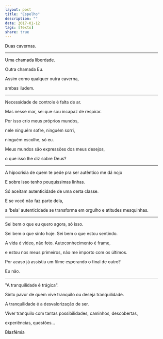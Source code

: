 ```yaml
---
layout: post
title: "Espelho"
description: ""
date: 2017-01-12
tags: [Texto]
share: true
---
```


Duas cavernas.

----------
Uma chamada liberdade.

Outra chamada Eu.

Assim como qualquer outra caverna,

ambas iludem.


----------
Necessidade de controle é falta de ar.

Mas nesse mar, sei que sou incapaz de respirar.

Por isso crio meus próprios mundos,

nele ninguém sofre, ninguém sorri,

ninguém escolhe, só eu.

Meus mundos são expressões dos meus desejos,

o que isso lhe diz sobre Deus?


----------
A hipocrisia de quem te pede pra ser autêntico me dá nojo

E sobre isso tenho pouquíssimas linhas.

Só aceitam autenticidade de uma certa classe.

E se você não faz parte dela,

a 'bela' autenticidade se transforma em orgulho e atitudes mesquinhas.


----------
Sei bem o que eu quero agora, só isso.

Sei bem o que sinto hoje. Sei bem o que estou sentindo.

A vida é vídeo, não foto. Autoconhecimento é frame,

e estou nos meus primeiros, não me importo com os últimos.

Por acaso já assistiu um filme esperando o final de outro?

Eu não.


----------
"A tranquilidade é trágica".

Sinto pavor de quem vive tranquilo ou deseja tranquilidade.

A tranquilidade é a desvalorização de ser.

Viver tranquilo com tantas possibilidades, caminhos, descobertas,

experiências, questões...

Blasfêmia
